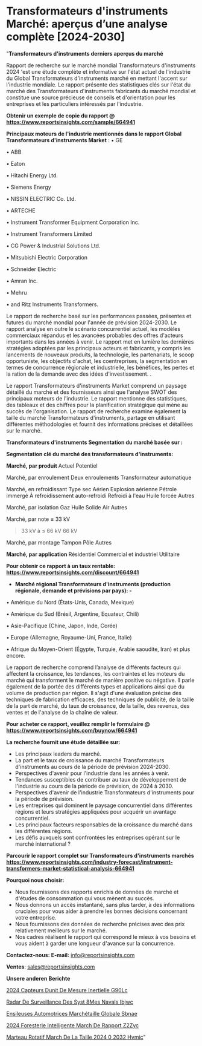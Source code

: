 # Transformateurs d'instruments Marché: aperçus d’une analyse complète [2024-2030]

"<strong>Transformateurs d'instruments derniers aperçus du marché</strong>

Rapport de recherche sur le marché mondial Transformateurs d'instruments 2024 'est une étude complète et informative sur l'état actuel de l'industrie du Global Transformateurs d'instruments marché en mettant l'accent sur l'industrie mondiale. Le rapport présente des statistiques clés sur l'état du marché des Transformateurs d'instruments fabricants du marché mondial et constitue une source précieuse de conseils et d'orientation pour les entreprises et les particuliers intéressés par l'industrie.

<strong>Obtenir un exemple de copie du rapport @ <a href=https://www.reportsinsights.com/sample/664941>https://www.reportsinsights.com/sample/664941</a></strong>

<strong>Principaux moteurs de l'industrie mentionnés dans le rapport Global Transformateurs d'instruments Market</strong> :
• GE

• ABB

• Eaton

• Hitachi Energy Ltd.

• Siemens Energy

• NISSIN ELECTRIC Co. Ltd.

• ARTECHE

• Instrument Transformer Equipment Corporation Inc.

• Instrument Transformers Limited

• CG Power & Industrial Solutions Ltd.

• Mitsubishi Electric Corporation

• Schneider Electric

• Amran Inc.

• Mehru

• and Ritz Instruments Transformers.

Le rapport de recherche basé sur les performances passées, présentes et futures du marché mondial pour l'année de prévision 2024-2030. Le rapport analyse en outre le scénario concurrentiel actuel, les modèles commerciaux répandus et les avancées probables des offres d'acteurs importants dans les années à venir. Le rapport met en lumière les dernières stratégies adoptées par les principaux acteurs et fabricants, y compris les lancements de nouveaux produits, la technologie, les partenariats, le scoop opportuniste, les objectifs d'achat, les coentreprises, la segmentation en termes de concurrence régionale et industrielle, les bénéfices, les pertes et la ration de la demande avec des idées d'investissement. .

Le rapport Transformateurs d'instruments Market comprend un paysage détaillé du marché et des fournisseurs ainsi que l'analyse SWOT des principaux moteurs de l'industrie. Le rapport mentionne des statistiques, des tableaux et des chiffres pour la planification stratégique qui mène au succès de l'organisation. Le rapport de recherche examine également la taille du marché Transformateurs d'instruments, partage en utilisant différentes méthodologies et fournit des informations précises et détaillées sur le marché.

<strong>Transformateurs d'instruments Segmentation du marché basée sur :</strong>

<strong> Segmentation clé du marché des transformateurs d'instruments: </strong>

<strong> Marché, par produit </strong>
Actuel
Potentiel

Marché, par enroulement
Deux enroulements
Transformateur automatique

Marché, en refroidissant
Type sec
Aérien
Explosion aérienne
Pétrole immergé
À refroidissement auto-refroidi
Refroidi à l'eau
Huile forcée
Autres

Marché, par isolation
Gaz
Huile
Solide
Air
Autres

Marché, par note
≤ 33 kV
> 33 kV à ≤ 66 kV
> 66 kV

Marché, par montage
Tampon
Pôle
Autres

<strong> Marché, par application </strong>
Résidentiel
Commercial et industriel
Utilitaire

<strong>Pour obtenir ce rapport à un taux rentable: <a href=https://www.reportsinsights.com/discount/664941>https://www.reportsinsights.com/discount/664941</a></strong>
<ul>
  <li><strong>Marché régional Transformateurs d'instruments (production régionale, demande et prévisions par pays): -</strong></li>
</ul>
• Amérique du Nord (États-Unis, Canada, Mexique)

• Amérique du Sud (Brésil, Argentine, Equateur, Chili)

• Asie-Pacifique (Chine, Japon, Inde, Corée)

• Europe (Allemagne, Royaume-Uni, France, Italie)

• Afrique du Moyen-Orient (Égypte, Turquie, Arabie saoudite, Iran) et plus encore.

Le rapport de recherche comprend l’analyse de différents facteurs qui affectent la croissance, les tendances, les contraintes et les moteurs du marché qui transforment le marché de manière positive ou négative. Il parle également de la portée des différents types et applications ainsi que du volume de production par région. Il s'agit d'une évaluation précise des techniques de fabrication efficaces, des techniques de publicité, de la taille de la part de marché, du taux de croissance, de la taille, des revenus, des ventes et de l'analyse de la chaîne de valeur.

<strong>Pour acheter ce rapport, veuillez remplir le formulaire @   <a href=https://www.reportsinsights.com/buynow/664941>https://www.reportsinsights.com/buynow/664941</a></strong>

<strong>La recherche fournit une étude détaillée sur:</strong>
<ul>
  <li>Les principaux leaders du marché.</li>
  <li>La part et le taux de croissance du marché Transformateurs d'instruments au cours de la période de prévision 2024-2030.</li>
  <li>Perspectives d'avenir pour l'industrie dans les années à venir.</li>
  <li>Tendances susceptibles de contribuer au taux de développement de l'industrie au cours de la période de prévision, de 2024 à 2030.</li>
  <li>Perspectives d'avenir de l'industrie Transformateurs d'instruments pour la période de prévision.</li>
  <li>Les entreprises qui dominent le paysage concurrentiel dans différentes régions et leurs stratégies appliquées pour acquérir un avantage concurrentiel.</li>
  <li>Les principaux facteurs responsables de la croissance du marché dans les différentes régions.</li>
  <li>Les défis auxquels sont confrontées les entreprises opérant sur le marché international ?</li>
</ul>

<strong>Parcourir le rapport complet sur Transformateurs d'instruments marchés <a href=https://www.reportsinsights.com/industry-forecast/instrument-transformers-market-statistical-analysis-664941>https://www.reportsinsights.com/industry-forecast/instrument-transformers-market-statistical-analysis-664941</a></strong>

<strong>Pourquoi nous choisir:</strong>
<ul>
  <li>Nous fournissons des rapports enrichis de données de marché et d'études de consommation qui vous mènent au succès.</li>
  <li>Nous donnons un accès instantané, sans plus tarder, à des informations cruciales pour vous aider à prendre les bonnes décisions concernant votre entreprise.</li>
  <li>Nous fournissons des données de recherche précises avec des prix relativement meilleurs sur le marché.</li>
  <li>Nos cadres réalisent le rapport qui correspond le mieux à vos besoins et vous aident à garder une longueur d'avance sur la concurrence.</li>
</ul>
<strong>Contactez-nous:
</strong><strong>E-mail:</strong> <a href=mailto:info@reportsinsights.com>info@reportsinsights.com</a>

<strong>Ventes</strong>: <a href=mailto:sales@reportsinsights.com>sales@reportsinsights.com</a>

<strong>Unsere anderen Berichte</strong>

<a href=https://www.linkedin.com/pulse/2024-capteurs-dunit%C3%A9-de-mesure-inertielle-g90lc/>2024 Capteurs Dunit De Mesure Inertielle G90Lc</a>

<a href=https://www.linkedin.com/pulse/radar-de-surveillance-des-syst%C3%A8mes-navals-ibjwc/>Radar De Surveillance Des Syst 8Mes Navals Ibjwc</a>

<a href=https://www.linkedin.com/pulse/ensileuses-automotrices-marchétaille-globale-sbnae/>Ensileuses Automotrices Marchétaille Globale Sbnae</a>

<a href=https://www.linkedin.com/pulse/2024-foresterie-intelligente-march%C3%A9-de-rapport-z2zyc/>2024 Foresterie Intelligente March De Rapport Z2Zyc</a>

<a href=https://www.linkedin.com/pulse/marteau-rotatif-march%C3%A9-de-la-taille-2024-%C3%A0-2032-hvmic/>Marteau Rotatif March De La Taille 2024  0 2032 Hvmic</a>"
